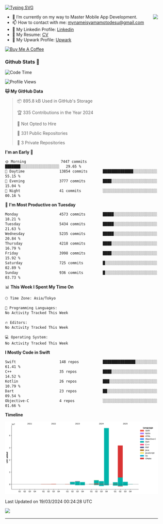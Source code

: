 
[![Typing SVG](https://readme-typing-svg.demolab.com/?lines=Thank+You+For+Visiting!!;You+Are+Welcome✨;I+am+Kyo+Yamamoto;Mobile+Developer)](https://git.io/typing-svg)
<p>
<img align="right" src="https://media.giphy.com/media/26ufdb3cYKwbRtYVW/giphy.gif" style="max-width:100%;" height="150px">

- 🌱 I’m currently on my way to Master Mobile App Development.
- 📫 How to contact with me: mynameisyamamotodesu@gmail.com
- 🔗 My Linkedin Profile: [Linkedin](https://www.linkedin.com/in/kyo-yamamoto-a2ab50239)
- 🔗 My Resume: [CV](https://www.kickresume.com/cv/ZWKvXV/)
- 🔗 My Upwark Profile: [Upwark](https://www.upwork.com/freelancers/~01aa9115102bb4af25)

<a href="https://www.buymeacoffee.com/kyoyamamoto" target="_blank"><img src="https://cdn.buymeacoffee.com/buttons/default-orange.png" alt="Buy Me A Coffee" height="41" width="174"></a>

### Github Stats 🥇 
<!--START_SECTION:waka-->
![Code Time](http://img.shields.io/badge/Code%20Time-669%20hrs%2039%20mins-blue)

![Profile Views](http://img.shields.io/badge/Profile%20Views-0-blue)

**🐱 My GitHub Data** 

> 📦 895.8 kB Used in GitHub's Storage 
 > 
> 🏆 335 Contributions in the Year 2024
 > 
> 🚫 Not Opted to Hire
 > 
> 📜 331 Public Repositories 
 > 
> 🔑 3 Private Repositories 
 > 
**I'm an Early 🐤** 

```text
🌞 Morning                7447 commits        ███████░░░░░░░░░░░░░░░░░░   29.65 % 
🌆 Daytime                13854 commits       ██████████████░░░░░░░░░░░   55.15 % 
🌃 Evening                3777 commits        ████░░░░░░░░░░░░░░░░░░░░░   15.04 % 
🌙 Night                  41 commits          ░░░░░░░░░░░░░░░░░░░░░░░░░   00.16 % 
```
📅 **I'm Most Productive on Tuesday** 

```text
Monday                   4573 commits        █████░░░░░░░░░░░░░░░░░░░░   18.21 % 
Tuesday                  5434 commits        █████░░░░░░░░░░░░░░░░░░░░   21.63 % 
Wednesday                5235 commits        █████░░░░░░░░░░░░░░░░░░░░   20.84 % 
Thursday                 4218 commits        ████░░░░░░░░░░░░░░░░░░░░░   16.79 % 
Friday                   3998 commits        ████░░░░░░░░░░░░░░░░░░░░░   15.92 % 
Saturday                 725 commits         █░░░░░░░░░░░░░░░░░░░░░░░░   02.89 % 
Sunday                   936 commits         █░░░░░░░░░░░░░░░░░░░░░░░░   03.73 % 
```


📊 **This Week I Spent My Time On** 

```text
🕑︎ Time Zone: Asia/Tokyo

💬 Programming Languages: 
No Activity Tracked This Week

🔥 Editors: 
No Activity Tracked This Week

💻 Operating System: 
No Activity Tracked This Week
```

**I Mostly Code in Swift** 

```text
Swift                    148 repos           ███████████████░░░░░░░░░░   61.41 % 
C++                      35 repos            ████░░░░░░░░░░░░░░░░░░░░░   14.52 % 
Kotlin                   26 repos            ███░░░░░░░░░░░░░░░░░░░░░░   10.79 % 
Dart                     23 repos            ██░░░░░░░░░░░░░░░░░░░░░░░   09.54 % 
Objective-C              4 repos             ░░░░░░░░░░░░░░░░░░░░░░░░░   01.66 % 
```



**Timeline**

![Lines of Code chart](https://raw.githubusercontent.com/YamamotoDesu/YamamotoDesu/main/assets/bar_graph.png)


 Last Updated on 19/03/2024 00:24:28 UTC
<!--END_SECTION:waka-->

![](https://github-profile-summary-cards.vercel.app/api/cards/profile-details?username=YamamotoDesu&theme=vue)

----

